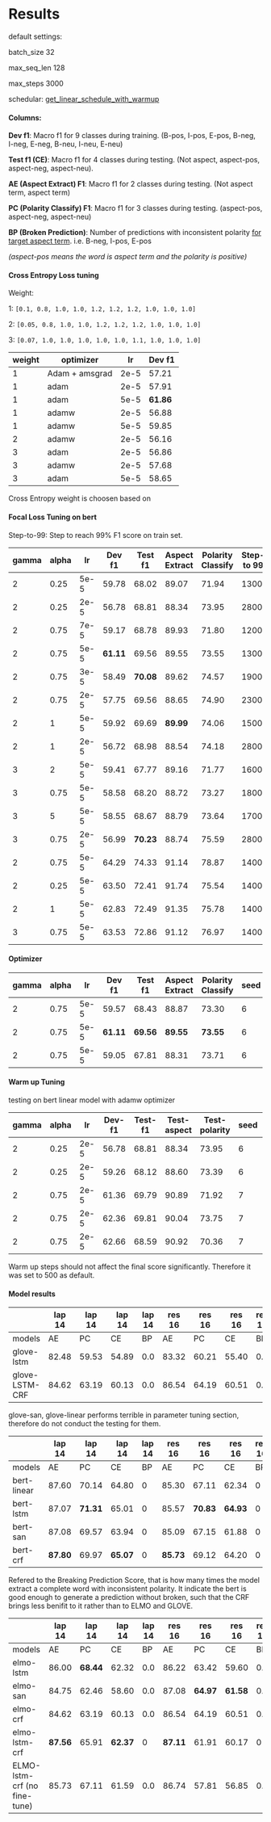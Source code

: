 
# **Results**

default settings:

batch_size 32 

max_seq_len 128 

max_steps 3000 

schedular: [get_linear_schedule_with_warmup](https://huggingface.co/transformers/main_classes/optimizer_schedules.html)

#### Columns:

**Dev f1**: Macro f1 for 9 classes during training. (B-pos, I-pos, E-pos, B-neg, I-neg, E-neg, B-neu, I-neu, E-neu)

**Test f1 (CE)**: Macro f1 for 4 classes during testing. (Not aspect, aspect-pos, aspect-neg, aspect-neu). 

**AE (Aspect Extract) F1**: Macro f1 for 2 classes during testing. (Not aspect term, aspect term)

**PC (Polarity Classify) F1**: Macro f1 for 3 classes during testing. (aspect-pos, aspect-neg, aspect-neu)

**BP (Broken Prediction)**: Number of predictions with inconsistent polarity <u>for target aspect term</u>. i.e. B-neg, I-pos, E-pos

*(aspect-pos means the word is aspect term and the polarity is positive)*

#### Cross Entropy Loss tuning

Weight:

1: `[0.1, 0.8, 1.0, 1.0, 1.2, 1.2, 1.2, 1.0, 1.0, 1.0] `

2: `[0.05, 0.8, 1.0, 1.0, 1.2, 1.2, 1.2, 1.0, 1.0, 1.0] `

3: `[0.07, 1.0, 1.0, 1.0, 1.0, 1.0, 1.1, 1.0, 1.0, 1.0] `

| weight | optimizer      | lr   | Dev f1    |
| ------ | -------------- | ---- | --------- |
| 1      | Adam + amsgrad | 2e-5 | 57.21     |
| 1      | adam           | 2e-5 | 57.91     |
| 1      | adam           | 5e-5 | **61.86** |
| 1      | adamw          | 2e-5 | 56.88     |
| 1      | adamw          | 5e-5 | 59.85     |
| 2      | adamw          | 2e-5 | 56.16     |
| 3      | adam           | 2e-5 | 56.86     |
| 3      | adamw          | 2e-5 | 57.68     |
| 3      | adam           | 5e-5 | 58.65     |

Cross Entropy weight is choosen based on 

#### Focal Loss Tuning on bert

Step-to-99: Step to reach 99% F1 score on train set.

| gamma | alpha | lr   | Dev f1    | Test f1   | Aspect Extract | Polarity Classify | Step-to 99 | seed | optimizer |
| ----- | ----- | ---- | --------- | --------- | -------------- | ----------------- | ---------- | ---- | --------- |
| 2     | 0.25  | 5e-5 | 59.78     | 68.02     | 89.07          | 71.94             | 1300       | 6    | adamw     |
| 2     | 0.25  | 2e-5 | 56.78     | 68.81     | 88.34          | 73.95             | 2800       | 6    | adamw     |
| 2     | 0.75  | 7e-5 | 59.17     | 68.78     | 89.93          | 71.80             | 1200       | 6    | adamw     |
| 2     | 0.75  | 5e-5 | **61.11** | 69.56     | 89.55          | 73.55             | 1300       | 6    | adamw     |
| 2     | 0.75  | 3e-5 | 58.49     | **70.08** | 89.62          | 74.57             | 1900       | 6    | adamw     |
| 2     | 0.75  | 2e-5 | 57.75     | 69.56     | 88.65          | 74.90             | 2300       | 6    | adamw     |
| 2     | 1     | 5e-5 | 59.92     | 69.69     | **89.99**      | 74.06             | 1500       | 6    | adamw     |
| 2     | 1     | 2e-5 | 56.72     | 68.98     | 88.54          | 74.18             | 2800       | 6    | adamw     |
| 3     | 2     | 5e-5 | 59.41     | 67.77     | 89.16          | 71.77             | 1600       | 6    | adamw     |
| 3     | 0.75  | 5e-5 | 58.58     | 68.20     | 88.72          | 73.27             | 1800       | 6    | adamw     |
| 3     | 5     | 5e-5 | 58.55     | 68.67     | 88.79          | 73.64             | 1700       | 6    | adamw     |
| 3     | 0.75  | 2e-5 | 56.99     | **70.23** | 88.74          | 75.59             | 2800       | 6    | adamw     |
| 2     | 0.75  | 5e-5 | 64.29     | 74.33     | 91.14          | 78.87             | 1400       | 7    | adamw     |
| 2     | 0.25  | 5e-5 | 63.50     | 72.41     | 91.74          | 75.54             | 1400       | 7    | adamw     |
| 2     | 1     | 5e-5 | 62.83     | 72.49     | 91.35          | 75.78             | 1400       | 7    | adamw     |
| 3     | 0.75  | 5e-5 | 63.53     | 72.86     | 91.12          | 76.97             | 1400       | 7    | adamw     |

#### Optimizer

| gamma | alpha | lr   | Dev f1    | Test f1   | Aspect Extract | Polarity Classify | seed | optimizer |
| ----- | ----- | ---- | --------- | --------- | -------------- | ----------------- | ---- | --------- |
| 2     | 0.75  | 5e-5 | 59.57     | 68.43     | 88.87          | 73.30             | 6    | adafactor |
| 2     | 0.75  | 5e-5 | **61.11** | **69.56** | **89.55**      | **73.55**         | 6    | **adamw** |
| 2     | 0.75  | 5e-5 | 59.05     | 67.81     | 88.31          | 73.71             | 6    | adam      |

#### Warm up Tuning

testing on bert linear model with adamw optimizer

| gamma | alpha | lr   | Dev-f1 | Test-f1 | Test- aspect | Test-polarity | seed | warmup |
| ----- | ----- | ---- | ------ | ------- | ------------ | ------------- | ---- | ------ |
| 2     | 0.25  | 2e-5 | 56.78  | 68.81   | 88.34        | 73.95         | 6    | 500    |
| 2     | 0.25  | 2e-5 | 59.26  | 68.12   | 88.60        | 73.39         | 6    | 300    |
| 2     | 0.75  | 2e-5 | 61.36  | 69.79   | 90.89        | 71.92         | 7    | 300    |
| 2     | 0.75  | 2e-5 | 62.36  | 69.81   | 90.04        | 73.75         | 7    | 0      |
| 2     | 0.75  | 2e-5 | 62.66  | 68.59   | 90.92        | 70.36         | 7    | 500    |

Warm up steps should not affect the final score significantly. Therefore it was set to 500 as default.

#### Model results

|                 | **lap 14** | **lap 14** | **lap 14** | lap 14 | res 16 | res 16 | res 16 | res 16 | res 14 | res 14 | res 14 | res 14 |
| --------------- | ---------- | ---------- | ---------- | ------ | ------ | ------ | ------ | ------ | ------ | ------ | ------ | ------ |
| models          | AE         | PC         | CE         | BP     | AE     | PC     | CE     | BP     | AE     | PC     | CE     | BP     |
| glove-lstm      | 82.48      | 59.53      | 54.89      | 0.0    | 83.32  | 60.21  | 55.40  | 0.0    | 86.78  | 62.71  | 60.03  | 0.0    |
| glove- LSTM-CRF | 84.62      | 63.19      | 60.13      | 0.0    | 86.54  | 64.19  | 60.51  | 0.0    | 88.25  | 64.17  | 63.31  | 0.0    |

glove-san, glove-linear performs terrible in parameter tuning section, therefore do not conduct the testing for them.

|             | **lap 14** | **lap 14** | **lap 14** | lap 14 | res 16    | res 16    | res 16    | res 16 | res 14    | res 14    | res 14    | res 14 |
| ----------- | ---------- | ---------- | ---------- | ------ | --------- | --------- | --------- | ------ | --------- | --------- | --------- | ------ |
| models      | AE         | PC         | CE         | BP     | AE        | PC        | CE        | BP     | AE        | PC        | CE        | BP     |
| bert-linear | 87.60      | 70.14      | 64.80      | 0      | 85.30     | 67.11     | 62.34     | 0      | 89.49     | 72.04     | 68.13     | 0      |
| bert-lstm   | 87.07      | **71.31**  | 65.01      | 0      | 85.57     | **70.83** | **64.93** | 0      | **90.23** | 72.20     | 68.87     | 0      |
| bert-san    | 87.08      | 69.57      | 63.94      | 0      | 85.09     | 67.15     | 61.88     | 0      | 90.01     | **74.46** | **70.12** | 0      |
| bert-crf    | **87.80**  | 69.97      | **65.07**  | 0      | **85.73** | 69.12     | 64.20     | 0      | 89.97     | 72.82     | 68.72     | 0      |

Refered to the Breaking Prediction Score, that is how many times the model extract a complete word with inconsistent polarity. It indicate the bert is good enough to generate a prediction without broken, such that the CRF brings less benifit to it rather than to ELMO and GLOVE.

|                              | **lap 14** | **lap 14** | **lap 14** | lap 14 | res 16    | res 16    | res 16    | res 16 | res 14    | res 14    | res 14    | res 14 |
| ---------------------------- | ---------- | ---------- | ---------- | ------ | --------- | --------- | --------- | ------ | --------- | --------- | --------- | ------ |
| models                       | AE         | PC         | CE         | BP     | AE        | PC        | CE        | BP     | AE        | PC        | CE        | BP     |
| elmo-lstm                    | 86.00      | **68.44**  | 62.32      | 0.0    | 86.22     | 63.42     | 59.60     | 0.0    | 89.26     | 67.49     | 65.17     | 0.0    |
| elmo-san                     | 84.75      | 62.46      | 58.60      | 0.0    | 87.08     | **64.97** | **61.58** | 0.0    | 88.44     | **69.50** | 66.05     | 0.0    |
| elmo-crf                     | 84.62      | 63.19      | 60.13      | 0.0    | 86.54     | 64.19     | 60.51     | 0.0    | 88.25     | 64.17     | 63.31     | 0.0    |
| elmo-lstm-crf                | **87.56**  | 65.91      | **62.37**  | 0      | **87.11** | 61.91     | 60.17     | 0      | **89.76** | 67.05     | 65.06     | 0      |
| ELMO-lstm-crf (no fine-tune) | 85.73      | 67.11      | 61.59      | 0.0    | 86.74     | 57.81     | 56.85     | 0.0    | 89.63     | 68.82     | **66.49** | 0      |
